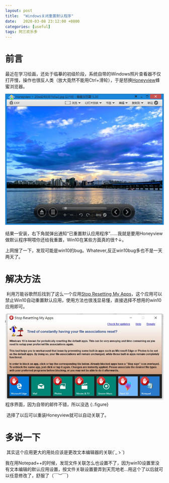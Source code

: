 ```yaml
---
layout: post
title:  "Windows关闭重置默认程序"
date:   2020-03-08 23:12:00 +0800
categories: [useful]
tags: 阿三欢乐多
---
```




# 前言

​		最近在学习绘画，还处于临摹的初级阶段，系统自带的Windows照片查看器不仅打开慢，操作也很反人类（放大竟然不能用Ctrl+滑轮），于是怒换[Honeyview](https://cn.bandisoft.com/honeyview/)蜂蜜浏览器。

![](/assets/img/2020-03-08/01.jpg)

​		结果一安装，右下角就弹出通知“已重置默认应用程序”......我就是要用Honeyview做默认程序啊喂你还给我重置，Win10在某些方面真的很↑↓。

​		上网搜了一下，发现可能是win10的bug。Whatever,反正win10bug多也不是一天两天了。

# 解决方法

​		利用万能谷歌然后找到了这么一个应用[Stop Resetting My Apps](https://www.carifred.com/stop_resetting_my_apps/)，这个应用可以禁止Win10自动重置默认应用，使用方法也很浅显易懂，直接选择不想用的win10应用即可。

![](/assets/img/2020-03-08/02.jpg)
程序界面，因为自带的邮件不错，所以没选
{:.figure}

​		选择了以后可以重装Honeyview就可以自动关联了。

# 多说一下

​		其实这个应用更大的用处应该是更改文本编辑器的关联(´_ゝ`)

​		我在用Notepad++的时候，发现文件关联怎么也设置不了，因为win10设置里没有文本编辑的默认应用设置，按文件关联设置要弄到天荒地老...用这个了以后就可以任意修改了，舒服了（￣︶￣)